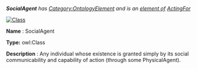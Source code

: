___SocialAgent__ 
 has
 [Category:OntologyElement](../../Category/OntologyElement "Category:OntologyElement") 
 and is an
 [element of](../../Property/ElementOf "Property:ElementOf") 
[ActingFor](../../Submissions/ActingFor "Submissions:ActingFor")_




  





[![Class](../../images/thumb/2/27/Class.gif/45px-Class.gif)](../../Image/Class.gif "Class")


__Name__ 
 : SocialAgent
 



__Type:__ 
 owl:Class
 



__Description__ 
 : Any individual whose existence is granted simply by its social communicability and capability of action (through some PhysicalAgent).